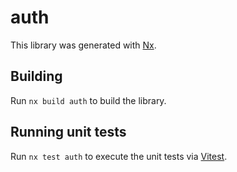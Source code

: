 # auth

This library was generated with [Nx](https://nx.dev).

## Building

Run `nx build auth` to build the library.

## Running unit tests

Run `nx test auth` to execute the unit tests via [Vitest](https://vitest.dev).
